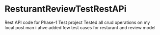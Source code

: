 # ResturantReviewTestRestAPi
Rest API code for Phase-1 Test project
Tested all crud operations on my local post man
i ahve added few test cases for resturant and review model
